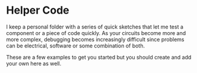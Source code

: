 # Helper Code

I keep a personal folder with a series of quick sketches that let me test a component or a piece of code quickly. As your circuits become more and more complex, debugging becomes increasingly difficult since problems can be electrical, software or some combination of both.

These are a few examples to get you started but you should create and add your own here as well.
